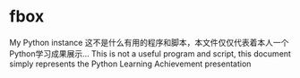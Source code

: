 # fbox
My Python instance
这不是什么有用的程序和脚本，本文件仅仅代表着本人一个Python学习成果展示…
This is not a useful program and script, this document simply represents the Python Learning Achievement presentation
